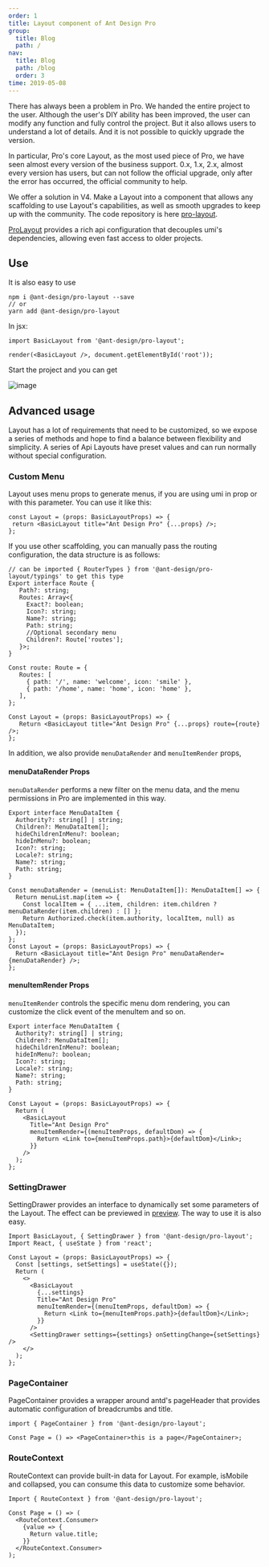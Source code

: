 ```yaml
---
order: 1
title: Layout component of Ant Design Pro
group: 
  title: Blog
  path: /
nav: 
  title: Blog
  path: /blog
  order: 3
time: 2019-05-08
---
```


There has always been a problem in Pro. We handed the entire project to the user. Although the user's DIY ability has been improved, the user can modify any function and fully control the project. But it also allows users to understand a lot of details. And it is not possible to quickly upgrade the version.

In particular, Pro's core Layout, as the most used piece of Pro, we have seen almost every version of the business support. 0.x, 1.x, 2.x, almost every version has users, but can not follow the official upgrade, only after the error has occurred, the official community to help.

We offer a solution in V4. Make a Layout into a component that allows any scaffolding to use Layout's capabilities, as well as smooth upgrades to keep up with the community. The code repository is here [pro-layout](https://github.com/ant-design/pro-components).

[ProLayout](https://procomponents.ant.design/components/layout) provides a rich api configuration that decouples umi's dependencies, allowing even fast access to older projects.

## Use

It is also easy to use

```shell
npm i @ant-design/pro-layout --save
// or
yarn add @ant-design/pro-layout
```

In jsx:

  ```tsx | pure
import BasicLayout from '@ant-design/pro-layout';

render(<BasicLayout />, document.getElementById('root'));
```

Start the project and you can get

![image](https://user-images.githubusercontent.com/8186664/55930941-276e6580-5c56-11e9-800d-bc284bda4daf.png)

## Advanced usage

Layout has a lot of requirements that need to be customized, so we expose a series of methods and hope to find a balance between flexibility and simplicity. A series of Api Layouts have preset values and can run normally without special configuration.

### Custom Menu

Layout uses menu props to generate menus, if you are using umi in prop or with this parameter. You can use it like this:

 ```tsx | pure
const Layout = (props: BasicLayoutProps) => {
  return <BasicLayout title="Ant Design Pro" {...props} />;
};
```

If you use other scaffolding, you can manually pass the routing configuration, the data structure is as follows:

 ```tsx | pure
// can be imported { RouterTypes } from '@ant-design/pro-layout/typings' to get this type
Export interface Route {
   Path?: string;
   Routes: Array<{
     Exact?: boolean;
     Icon?: string;
     Name?: string;
     Path: string;
     //Optional secondary menu
     Children?: Route['routes'];
   }>;
}

Const route: Route = {
   Routes: [
     { path: '/', name: 'welcome', icon: 'smile' },
     { path: '/home', name: 'home', icon: 'home' },
   ],
};

Const Layout = (props: BasicLayoutProps) => {
   Return <BasicLayout title="Ant Design Pro" {...props} route={route} />;
};
```

In addition, we also provide `menuDataRender` and `menuItemRender` props,

#### menuDataRender Props

`menuDataRender` performs a new filter on the menu data, and the menu permissions in Pro are implemented in this way.

 ```tsx | pure
Export interface MenuDataItem {
  Authority?: string[] | string;
  Children?: MenuDataItem[];
  hideChildrenInMenu?: boolean;
  hideInMenu?: boolean;
  Icon?: string;
  Locale?: string;
  Name?: string;
  Path: string;
}

Const menuDataRender = (menuList: MenuDataItem[]): MenuDataItem[] => {
  Return menuList.map(item => {
    Const localItem = { ...item, children: item.children ? menuDataRender(item.children) : [] };
    Return Authorized.check(item.authority, localItem, null) as MenuDataItem;
  });
};
Const Layout = (props: BasicLayoutProps) => {
  Return <BasicLayout title="Ant Design Pro" menuDataRender={menuDataRender} />;
};
```

#### menuItemRender Props

`menuItemRender` controls the specific menu dom rendering, you can customize the click event of the menuItem and so on.

 ```tsx | pure
Export interface MenuDataItem {
  Authority?: string[] | string;
  Children?: MenuDataItem[];
  hideChildrenInMenu?: boolean;
  hideInMenu?: boolean;
  Icon?: string;
  Locale?: string;
  Name?: string;
  Path: string;
}

Const Layout = (props: BasicLayoutProps) => {
  Return (
    <BasicLayout
      Title="Ant Design Pro"
      menuItemRender={(menuItemProps, defaultDom) => {
        Return <Link to={menuItemProps.path}>{defaultDom}</Link>;
      }}
    />
  );
};
```

### SettingDrawer

SettingDrawer provides an interface to dynamically set some parameters of the Layout. The effect can be previewed in [preview](https://preview.pro.ant.design/). The way to use it is also easy.

  ```tsx | pure
Import BasicLayout, { SettingDrawer } from '@ant-design/pro-layout';
Import React, { useState } from 'react';

Const Layout = (props: BasicLayoutProps) => {
  Const [settings, setSettings] = useState({});
  Return (
    <>
      <BasicLayout
        {...settings}
        Title="Ant Design Pro"
        menuItemRender={(menuItemProps, defaultDom) => {
          Return <Link to={menuItemProps.path}>{defaultDom}</Link>;
        }}
      />
      <SettingDrawer settings={settings} onSettingChange={setSettings} />
    </>
  );
};
```

### PageContainer

PageContainer provides a wrapper around antd's pageHeader that provides automatic configuration of breadcrumbs and title.

  ```tsx | pure
import { PageContainer } from '@ant-design/pro-layout';

Const Page = () => <PageContainer>this is a page</PageContainer>;
```

### RouteContext

RouteContext can provide built-in data for Layout. For example, isMobile and collapsed, you can consume this data to customize some behavior.

  ```tsx | pure
Import { RouteContext } from '@ant-design/pro-layout';

Const Page = () => (
  <RouteContext.Consumer>
    {value => {
      Return value.title;
    }}
  </RouteContext.Consumer>
);
```
